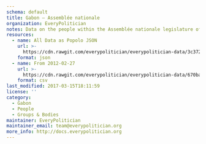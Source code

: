 ```yaml
---
schema: default
title: Gabon — Assemblée nationale
organization: EveryPolitician
notes: Data on the people within the Assemblée nationale legislature of Gabon.
resources:
  - name: All Data as Popolo JSON
    url: >-
      https://cdn.rawgit.com/everypolitician/everypolitician-data/3c372e32662ddcc86656dc890ca35551dce0b19a/data/Gabon/Assembly/ep-popolo-v1.0.json
    format: json
  - name: From 2012-02-27
    url: >-
      https://cdn.rawgit.com/everypolitician/everypolitician-data/670bab1d42f12646248c1d5cf0fca7b70e75bfad/data/Gabon/Assembly/term-12.csv
    format: csv
last_modified: 2017-03-15T18:11:59
license: ''
category:
  - Gabon
  - People
  - Groups & Bodies
maintainer: EveryPolitician
maintainer_email: team@everypolitician.org
more_info: http://docs.everypolitician.org
---
```

